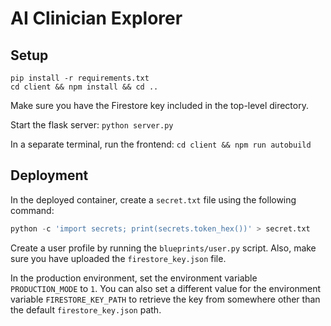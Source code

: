 # AI Clinician Explorer

## Setup

```
pip install -r requirements.txt
cd client && npm install && cd ..
```

Make sure you have the Firestore key included in the top-level directory.

Start the flask server: `python server.py`

In a separate terminal, run the frontend: `cd client && npm run autobuild`

## Deployment

In the deployed container, create a `secret.txt` file using the following command:

```python
python -c 'import secrets; print(secrets.token_hex())' > secret.txt
```

Create a user profile by running the `blueprints/user.py` script. Also, make sure
you have uploaded the `firestore_key.json` file.

In the production environment, set the environment variable `PRODUCTION_MODE` to
`1`. You can also set a different value for the environment variable `FIRESTORE_KEY_PATH`
to retrieve the key from somewhere other than the default `firestore_key.json`
path.
